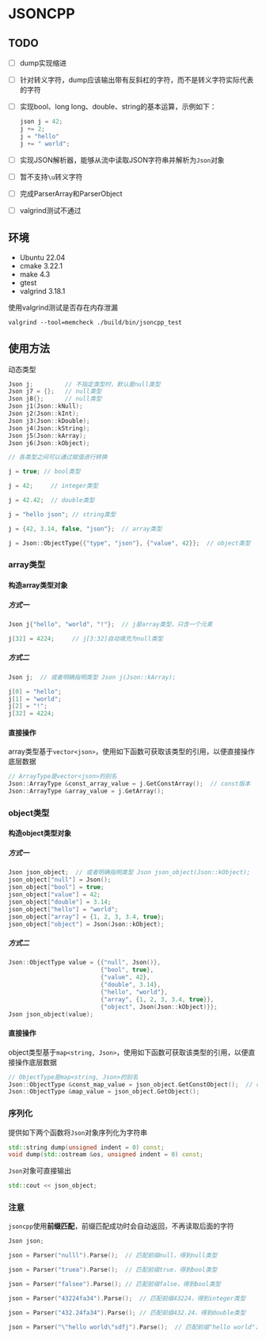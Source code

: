 # JSONCPP

## TODO

- [ ] dump实现缩进
- [ ] 针对转义字符，dump应该输出带有反斜杠的字符，而不是转义字符实际代表的字符
- [ ] 实现bool、long long、double、string的基本运算，示例如下：
  ```C++
  json j = 42;
  j += 2;
  j = "hello"
  j += " world";
  ```
- [ ] 实现JSON解析器，能够从流中读取JSON字符串并解析为`Json`对象
- [ ] 暂不支持`\u`转义字符
- [ ] 完成ParserArray和ParserObject
- [ ] valgrind测试不通过


## 环境

- Ubuntu 22.04
- cmake 3.22.1
- make 4.3
- gtest
- valgrind 3.18.1

使用valgrind测试是否存在内存泄漏

```shell
valgrind --tool=memcheck ./build/bin/jsoncpp_test
```

## 使用方法

动态类型

```C++
Json j;         // 不指定类型时，默认是null类型
Json j7 = {};   // null类型
Json j8{};      // null类型
Json j1(Json::kNull);
Json j2(Json::kInt);
Json j3(Json::kDouble);
Json j4(Json::kString);
Json j5(Json::kArray);
Json j6(Json::kObject);

// 各类型之间可以通过赋值进行转换

j = true; // bool类型 

j = 42;     // integer类型

j = 42.42;  // double类型

j = "hello json"; // string类型

j = {42, 3.14, false, "json"};  // array类型

j = Json::ObjectType{{"type", "json"}, {"value", 42}};  // object类型
```

### array类型

#### 构造array类型对象

##### 方式一

```C++
Json j{"hello", "world", "!"};  // j是array类型，只含一个元素

j[32] = 4224;     // j[3:32]自动填充为null类型
```

##### 方式二

```C++
Json j;  // 或者明确指明类型 Json j(Json::kArray);

j[0] = "hello";
j[1] = "world";
j[2] = "!";
j[32] = 4224;
```

#### 直接操作

array类型基于`vector<json>`，使用如下函数可获取该类型的引用，以便直接操作底层数据

```C++
// ArrayType是vector<json>的别名
Json::ArrayType &const_array_value = j.GetConstArray();  // const版本
Json::ArrayType &array_value = j.GetArray();
```

### object类型

#### 构造object类型对象

##### 方式一

```C++
Json json_object;  // 或者明确指明类型 Json json_object(Json::kObject);
json_object["null"] = Json();
json_object["bool"] = true;
json_object["value"] = 42;
json_object["double"] = 3.14;
json_object["hello"] = "world";
json_object["array"] = {1, 2, 3, 3.4, true};
json_object["object"] = Json(Json::kObject);
```

##### 方式二

```C++
Json::ObjectType value = {{"null", Json()},
                          {"bool", true},
                          {"value", 42},
                          {"double", 3.14},
                          {"hello", "world"},
                          {"array", {1, 2, 3, 3.4, true}},
                          {"object", Json(Json::kObject)}};
Json json_object(value);
```

#### 直接操作

object类型基于`map<string, Json>`，使用如下函数可获取该类型的引用，以便直接操作底层数据

```C++
// ObjectType是map<string, Json>的别名
Json::ObjectType &const_map_value = json_object.GetConstObject();  // const版本
Json::ObjectType &map_value = json_object.GetObject();
```

### 序列化

提供如下两个函数将`Json`对象序列化为字符串

```C++
std::string dump(unsigned indent = 0) const;
void dump(std::ostream &os, unsigned indent = 0) const;
```

`Json`对象可直接输出

```C++
std::cout << json_object;
```

### 注意

`jsoncpp`使用**前缀匹配**，前缀匹配成功时会自动返回，不再读取后面的字符

```C++
Json json;

json = Parser("nulll").Parse();  // 匹配前缀null，得到null类型

json = Parser("truea").Parse();  // 匹配前缀true，得到bool类型

json = Parser("falsee").Parse(); // 匹配前缀false，得到bool类型

json = Parser("43224fa34").Parse();  // 匹配前缀43224，得到integer类型

json = Parser("432.24fa34").Parse(); // 匹配前缀432.24，得到double类型

json = Parser("\"hello world\"sdfj").Parse();  // 匹配前缀"hello world"，得到string类型
```
